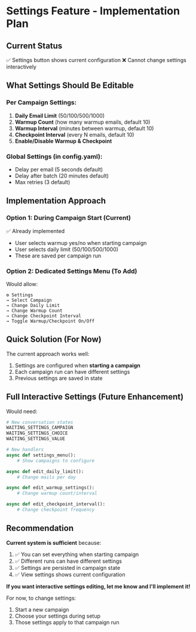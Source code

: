 # Settings Feature - Implementation Plan

## Current Status
✅ Settings button shows current configuration
❌ Cannot change settings interactively

## What Settings Should Be Editable

### Per Campaign Settings:
1. **Daily Email Limit** (50/100/500/1000)
2. **Warmup Count** (how many warmup emails, default 10)
3. **Warmup Interval** (minutes between warmup, default 10)
4. **Checkpoint Interval** (every N emails, default 10)
5. **Enable/Disable Warmup & Checkpoint**

### Global Settings (in config.yaml):
- Delay per email (5 seconds default)
- Delay after batch (20 minutes default)
- Max retries (3 default)

## Implementation Approach

### Option 1: During Campaign Start (Current)
✅ Already implemented
- User selects warmup yes/no when starting campaign
- User selects daily limit (50/100/500/1000)
- These are saved per campaign run

### Option 2: Dedicated Settings Menu (To Add)
Would allow:
```
⚙️ Settings
→ Select Campaign
→ Change Daily Limit
→ Change Warmup Count
→ Change Checkpoint Interval
→ Toggle Warmup/Checkpoint On/Off
```

## Quick Solution (For Now)

The current approach works well:
1. Settings are configured when **starting a campaign**
2. Each campaign run can have different settings
3. Previous settings are saved in state

## Full Interactive Settings (Future Enhancement)

Would need:
```python
# New conversation states
WAITING_SETTINGS_CAMPAIGN
WAITING_SETTINGS_CHOICE
WAITING_SETTINGS_VALUE

# New handlers
async def settings_menu():
    # Show campaigns to configure

async def edit_daily_limit():
    # Change mails per day

async def edit_warmup_settings():
    # Change warmup count/interval

async def edit_checkpoint_interval():
    # Change checkpoint frequency
```

## Recommendation

**Current system is sufficient** because:
1. ✅ You can set everything when starting campaign
2. ✅ Different runs can have different settings
3. ✅ Settings are persisted in campaign state
4. ✅ View settings shows current configuration

**If you want interactive settings editing, let me know and I'll implement it!**

For now, to change settings:
1. Start a new campaign
2. Choose your settings during setup
3. Those settings apply to that campaign run
